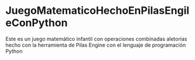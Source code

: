 # JuegoMatematicoHechoEnPilasEngileConPython
Este es un juego matemático infantil con operaciones combinadas aletorias hecho con la herramienta de Pilas Engine con el lenguaje de programación Python
